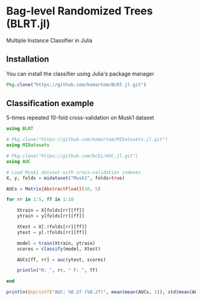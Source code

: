 # Bag-level Randomized Trees (BLRT.jl)

Multiple Instance Classifier in Julia

## Installation
You can install the classifier using Julia's package manager
```julia
Pkg.clone("https://github.com/komartom/BLRT.jl.git")
```

## Classification example
5-times repeated 10-fold cross-validation on Musk1 dataset
```julia
using BLRT

# Pkg.clone("https://github.com/komartom/MIDatasets.jl.git")
using MIDatasets

# Pkg.clone("https://github.com/bcbi/AUC.jl.git")
using AUC

# Load Musk1 dataset with cross-validation indexes
X, y, folds = midataset("Musk1", folds=true)

AUCs = Matrix{AbstractFloat}(10, 5)

for rr in 1:5, ff in 1:10

    Xtrain = X[folds[rr][ff]]
    ytrain = y[folds[rr][ff]]

    Xtest = X[.!folds[rr][ff]]
    ytest = y[.!folds[rr][ff]]

    model = train(Xtrain, ytrain)
    scores = classify(model, Xtest)

    AUCs[ff, rr] = auc(ytest, scores)

    println("R: ", rr, " F: ", ff)

end

println(@sprintf("AUC: %0.2f (%0.2f)", mean(mean(AUCs, 1)), std(mean(AUCs, 1))))
```
